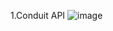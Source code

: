 1.Conduit API
![image](https://github.com/user-attachments/assets/634215ff-da5c-47d4-b910-fcfe8c8856ef)

